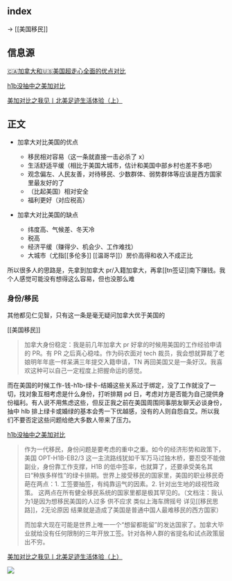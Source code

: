 
## index

-> [[美国移民]]

## 信息源

[🇨🇦加拿大和🇺🇸美国超走心全面的优点对比](http://xhslink.com/6hknPo)

[h1b没抽中之美加对比](http://xhslink.com/7KT8Qo)

[美加对比之我见丨北美足迹生活体验（上）](https://www.xiaohongshu.com/explore/64390ab30000000011012560)

## 正文

- 加拿大对比美国的优点
	- 移民相对容易（这一条就直接一击必杀了 x）
	- 生活舒适平缓（相比于美国大城市，估计和美国中部乡村也差不多吧）
	- 观念偏左、人民友善，对待移民、少数群体、弱势群体等应该是西方国家里最友好的了
	- （比起美国）相对安全
	- 福利更好（对应税高）

- 加拿大对比美国的缺点
	- 纬度高、气候差、冬天冷
	- 税高
	- 经济平缓（赚得少、机会少、工作难找）
	- 大城市（尤指[[多伦多]] [[温哥华]]）房价高得和收入不成正比

所以很多人的思路是，先拿到加拿大 pr/入籍加拿大，再拿[[tn签证]]南下赚钱。我个人感觉可能没有想得这么容易，但也没那么难

### 身份/移民

其他都见仁见智，只有这一条是毫无疑问加拿大优于美国的

[[美国移民]]

> 加拿大身份稳定：我是前几年加拿大 pr 好拿的时候用美国的工作经验申请的 PR。有 PR 之后真心稳哇。作为码农面对 tech 裁员，我会想就算裁了老娘明年年底一样呆满三年提交入籍申请，TN 再回美国又是一条好汉。我喜欢这种可以自己一定程度上把握命运的感觉。
> 
而在美国的时候工作-钱-h1b-绿卡-结婚这些关系过于绑定，没了工作就没了一切，找对象互相考虑是什么身份，打听排期 pd 日，考虑对方是否能为自己提供身份福利。有人说不用焦虑这些，但反正我之前在美国周围同事朋友聊天必谈身份，抽中 hlb 排上绿卡或婚绿的基本会秀一下优越感，没有的人则自怨自艾。所以我们不要否定这些问题给绝大多数人带来了压力。
>
[h1b没抽中之美加对比](http://xhslink.com/7KT8Qo)

> 作为一代移民，身份问题是要考虑的重中之重。如今的经济形势和政策下，美国 OPT-H1B-EB2/3 这一主流路线犹如千军万马过独木桥，要忍受不能做副业，身份靠工作支撑，H1B 的低中签率，也就算了，还要承受美名其曰“种族多样性”的绿卡排期。世界上接受移民的国家里，美国的职业移民奇葩在两点：1. 工签要抽签，有纯靠运气的因素。2. 针对出生地的歧视性政策。 这两点在所有健全移民系统的国家里都是极其罕见的。（文档注：我认为1是因为想移民美国的人过多 供不应求 类似上海车牌摇号 详见[[移民思路]]，2无论原因 结果就是造成了美国是普通中国人最难移民的西方国家）
>
> 而加拿大现在可能是世界上唯一一个“想留都能留”的发达国家了。加拿大毕业就给没有任何限制的三年开放工签。针对各种人群的省提名和试点政策层出不穷。
> 
[美加对比之我见丨北美足迹生活体验（上）](https://www.xiaohongshu.com/explore/64390ab30000000011012560)

![](https://picture-guan.oss-cn-hangzhou.aliyuncs.com/20230501sdfsad.webp)